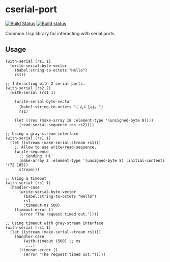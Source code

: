 # cserial-port

[![Build Status](https://travis-ci.org/snmsts/cserial-port.svg?branch=master)](https://travis-ci.org/snmsts/cserial-port)
[![Build status](https://ci.appveyor.com/api/projects/status/nq0k756e7baeh5gy?svg=true)](https://ci.appveyor.com/project/snmsts/cserial-port)


Common Lisp library for interacting with serial ports.

## Usage

```common-lisp
(with-serial (rs1 1)
  (write-serial-byte-vector
    (babel:string-to-octets "Hello")
    rs1))

;; Interacting with 2 serial ports.
(with-serial (rs2 2)
  (with-serial (rs1 1)

    (write-serial-byte-vector
      (babel:string-to-octets "こんにちは。")
      rs1)

    (let ((res (make-array 18 :element-type '(unsigned-byte 8))))
      (read-serial-sequence res rs2))))

;; Using a gray-stream interface
(with-serial (rs1 1)
  (let ((stream (make-serial-stream rs1)))
    ;; Allow to use write/read-sequence.
    (write-sequence
      ;; Sending 'Hi'
      (make-array 2 :element-type '(unsigned-byte 8) :initial-contents '(72 105))
      stream)))

;; Using a timeout
(with-serial (rs1 1)
  (handler-case
      (write-serial-byte-vector
        (babel:string-to-octets "Hello")
        rs1
        :timeout-ms 500)
    (timeout-error ()
      (error "The request timed out."))))

;; Using timeout with gray-stream interface
(with-serial (rs1 1)
  (let ((stream (make-serial-stream rs1)))
    (handler-case
        (with-timeout (500) ;; ms
         ...)
      (timeout-error ()
        (error "The request timed out.")))))
```
